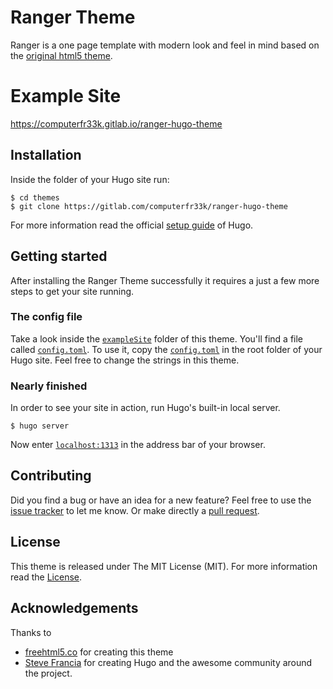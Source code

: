 # Ranger Theme
Ranger is a one page template with modern look and feel in mind based on the [original html5 theme](https://freehtml5.co/ranger-free-website-template-using-bootstrap/).

# Example Site

https://computerfr33k.gitlab.io/ranger-hugo-theme

## Installation

Inside the folder of your Hugo site run:

    $ cd themes
    $ git clone https://gitlab.com/computerfr33k/ranger-hugo-theme

For more information read the official [setup guide](https://gohugo.io/overview/installing/) of Hugo.

## Getting started

After installing the Ranger Theme successfully it requires a just a few more steps to get your site running.


### The config file

Take a look inside the [`exampleSite`]() folder of this theme. You'll find a file called [`config.toml`](). To use it, copy the [`config.toml`]() in the root folder of your Hugo site. Feel free to change the strings in this theme.

### Nearly finished

In order to see your site in action, run Hugo's built-in local server. 

    $ hugo server

Now enter [`localhost:1313`](http://localhost:1313/) in the address bar of your browser.


## Contributing

Did you find a bug or have an idea for a new feature? Feel free to use the [issue tracker](https://gitlab.com/computerfr33k/ranger-hugo-theme/issues) to let me know. Or make directly a [pull request](https://gitlab.com/computerfr33k/ranger-hugo-theme/merge_requests).

## License

This theme is released under The MIT License (MIT). For more information read the [License](https://gitlab.com/computerfr33k/ranger-hugo-theme/blob/master/LICENSE.md).

## Acknowledgements

Thanks to 

- [freehtml5.co](//freehtml5.co) for creating this theme
- [Steve Francia](//github.com/spf13) for creating Hugo and the awesome community around the project.
